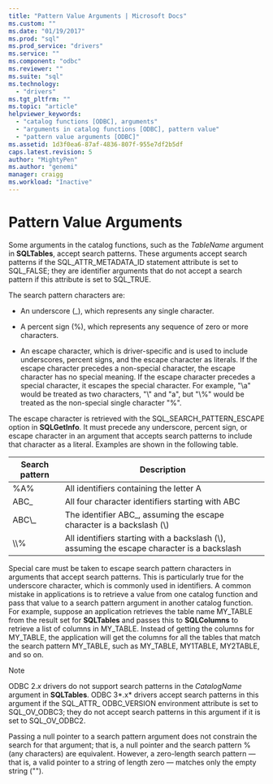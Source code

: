 ```yaml
---
title: "Pattern Value Arguments | Microsoft Docs"
ms.custom: ""
ms.date: "01/19/2017"
ms.prod: "sql"
ms.prod_service: "drivers"
ms.service: ""
ms.component: "odbc"
ms.reviewer: ""
ms.suite: "sql"
ms.technology: 
  - "drivers"
ms.tgt_pltfrm: ""
ms.topic: "article"
helpviewer_keywords: 
  - "catalog functions [ODBC], arguments"
  - "arguments in catalog functions [ODBC], pattern value"
  - "pattern value arguments [ODBC]"
ms.assetid: 1d3f0ea6-87af-4836-807f-955e7df2b5df
caps.latest.revision: 5
author: "MightyPen"
ms.author: "genemi"
manager: craigg
ms.workload: "Inactive"
---
```

# Pattern Value Arguments
Some arguments in the catalog functions, such as the *TableName* argument in **SQLTables**, accept search patterns. These arguments accept search patterns if the SQL_ATTR_METADATA_ID statement attribute is set to SQL_FALSE; they are identifier arguments that do not accept a search pattern if this attribute is set to SQL_TRUE.  
  
 The search pattern characters are:  
  
-   An underscore (_), which represents any single character.  
  
-   A percent sign (%), which represents any sequence of zero or more characters.  
  
-   An escape character, which is driver-specific and is used to include underscores, percent signs, and the escape character as literals. If the escape character precedes a non-special character, the escape character has no special meaning. If the escape character precedes a special character, it escapes the special character. For example, "\a" would be treated as two characters, "\\" and "a", but "\\%" would be treated as the non-special single character "%".  
  
 The escape character is retrieved with the SQL_SEARCH_PATTERN_ESCAPE option in **SQLGetInfo**. It must precede any underscore, percent sign, or escape character in an argument that accepts search patterns to include that character as a literal. Examples are shown in the following table.  
  
|Search pattern|Description|  
|--------------------|-----------------|  
|%A%|All identifiers containing the letter A|  
|ABC_|All four character identifiers starting with ABC|  
|ABC\\_|The identifier ABC_, assuming the escape character is a backslash (\\)|  
|\\\\%|All identifiers starting with a backslash (\\), assuming the escape character is a backslash|  
  
 Special care must be taken to escape search pattern characters in arguments that accept search patterns. This is particularly true for the underscore character, which is commonly used in identifiers. A common mistake in applications is to retrieve a value from one catalog function and pass that value to a search pattern argument in another catalog function. For example, suppose an application retrieves the table name MY_TABLE from the result set for **SQLTables** and passes this to **SQLColumns** to retrieve a list of columns in MY_TABLE. Instead of getting the columns for MY_TABLE, the application will get the columns for all the tables that match the search pattern MY_TABLE, such as MY_TABLE, MY1TABLE, MY2TABLE, and so on.  
  
> [!NOTE]  
>  ODBC 2.*x* drivers do not support search patterns in the *CatalogName* argument in **SQLTables**. ODBC 3*.x* drivers accept search patterns in this argument if the SQL_ATTR_ ODBC_VERSION environment attribute is set to SQL_OV_ODBC3; they do not accept search patterns in this argument if it is set to SQL_OV_ODBC2.  
  
 Passing a null pointer to a search pattern argument does not constrain the search for that argument; that is, a null pointer and the search pattern % (any characters) are equivalent. However, a zero-length search pattern — that is, a valid pointer to a string of length zero — matches only the empty string ("").
